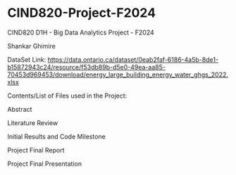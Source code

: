 # CIND820-Project-F2024
CIND820 D1H - Big Data Analytics Project - F2024

Shankar Ghimire

DataSet Link: https://data.ontario.ca/dataset/0eab2faf-6186-4a5b-8de1-b15872943c24/resource/f53db89b-d5e0-49ea-aa85-70453d969453/download/energy_large_building_energy_water_ghgs_2022.xlsx

Contents/List of Files used in the Project:

Abstract

Literature Review


Initial Results and Code Milestone


Project Final Report


Project Final Presentation 

